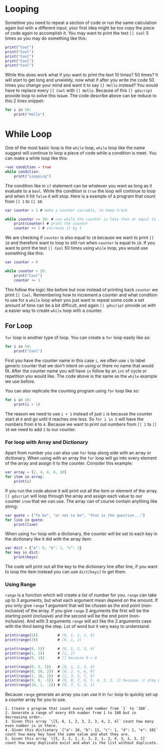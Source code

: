 # Looping

Sometime you need to repeat a section of code or run the same calculation again but with a different input, your first idea might be too copy the piece of code again to accomplish it. You may want to print the text `[] Cool` 5 times so you may do something like this:

```gd
print("Cool")
print("Cool")
print("Cool")
print("Cool")
print("Cool")
```

While this does work what if you want to print the text 10 times? 50 times? It will start to get long and unwieldy, now what if after you write the code 50 times you change your mind and want it to say `[] Hello` instead? You would have to replace every `[] Cool` with `[] Hello`. Because of this `[] gdscript` provide loop to solve this issue. The code describe above can be reduce to this 2 lines snippet:

```gd
for i in 50:
    print("Hello")
```

# While Loop

One of the most basic loop is the `while` loop, `while` loop like the name suggest will continue to loop a piece of code while a condition is meet. You can make a while loop like this:

```gd
~var condition = true
while condition:
    print("Loopping")
```

The condition like in `if` statement can be whatever you want as long as it evaluate to a `bool`. While the condition is `true` the loop will continue to loop and when it hit `false` it will stop. Here is a example of a program that count from `[] 1` to `[] 10`:

```gd
var counter = 1 # make a counter variable, to keep track

while counter <= 10: # run while the counter is less than or equal to 10
    print(counter) # print the counter
    counter += 1 # increase it by 1
```

We are checking if `counter` is also equal to `10` because we want to print `[] 10` and therefore want to loop to still run when `counter` is equal to `10`. If you want to print the text `[] Cool` 50 times using `while` loop, you would use something like this:

```gd
var counter = 0

while counter < 50:
    print("Cool")
    counter += 1
```

This follow the logic like before but now instead of printing back `counter` we print `[] Cool`. Remembering how to increment a counter and what condition to use for a `while` loop when you just want to repeat some code a set amount of time can be a bit difficult, and again `[] gdscript` provide us with a easier way to create `while` loop with a counter.

## For Loop

`for` loop is another type of loop. You can create a `for` loop easily like so:

```gd
for i in 50:
    print("Cool")
```

First you have the counter name in this case `i`, we often use `i` to label generic counter that we don't intent on using or there no name that would fit. After the counter name you will have `in` follow by an `int` of cycle or repetition you would like. The code above is the same as the `while` example we use before.

You can also replicate the counting program using `for` loop like so:

```gd
for i in 10:
    print(i + 1)
```

The reason we need to use `i + 1` instead of just `i` is because the counter start at `0` and go until it reaches one less. So `for i in 5` will have the numbers from `0` to `4`. Because we want to print out numbers from `[] 1` to `[] 10` we need to add `1` to our counter.

### For loop with Array and Dictionary

Apart from number you can also use `for` loop along side with an array or dictionary. When using with an array the `for` loop will go into every element of the array and assign it to the counter. Consider this example:

```gd
var array = [2, 4, 6, 8, 10]
for item in array:
    print(i)
```

If you run the code above it will print out all the item or element of the array. `[] gdscript` will loop through the array and assign each value to our counter `item` that we can use. The array can of course contain anything like string:

```gd
var quote = ["To be", "or not to be", "that is the question..."]
for line in quote:
    print(line)
```

When using `for` loop with a dictionary, the counter will be set to each key in the dictionary like it did with the array item:

```gd
var dict = {"a": 0, "b": 1, "c": 2}
for key in dict:
    print(keys)
```

The code will print out all the key to the dictionary line after line, if you want to loop the item instead you can use `dict[keys]` to get them.

### Using Range

`range` is a function which will create a list of number for you. `range` can take up to 3 arguments, but what each argument mean depend on the amount. If you only give `range` 1 argument that will be chosen as the end point (non-inclusive) of the array. If you give `range` 2 arguments the first will be the starting point (inclusive) and the second will be the end point (non-inclusive). And with 3 arguments `range` will act like the 2 arguments case with the third being the step. Lot of word but it very easy to understand:

```gd
print(range(5))         # [0, 1, 2, 3, 4]
print(range(3))         # [0, 1, 2]

print(range(0, 5))      # [0, 1, 2, 3, 4]
print(range(1, 3))      # [1, 2]
print(range(9, 1))      # [] because 9 > 0

print(range(0, 5, 1))   # [0, 1, 2, 3, 4]
print(range(0, 10, 2))  # [0, 2, 4, 6, 8]
print(range(1, 10, 2))  # [1, 3, 5, 7, 9]
print(range(9, 0, -1))  # [9, 8, 7, 6, 5, 4, 3, 2, 1] because -1 step backward
print(range(10, 1, -2)) # [9, 7, 5, 3, 1]
```

Because `range` generate an array you can use it in `for` loop to quickly set up a counter array for you to use.

```admonish act
1. Create a program that count every odd number from `1` to `100`.
2. Generate a range of every 4th number from 1 to 100 but in decreasing order.
3. Given this array `\[5, 6, 1, 2, 3, 2, 3, 4, 2, 4]` count how many even number is in there.
4. Given this dictionary `{"a": 10, "b": 11, "c": 1, "d": 1, "e": 10}` count how many key have the same value and what they are.
5. Given this array `\[5, 3, 2, 1, 2, 3, 2, 1, 3, 4, 3, 2, 3, 2]` count how many duplicate exist and what is the list without duplicate.
```
